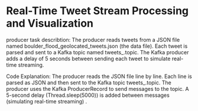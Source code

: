 # Real-Time Tweet Stream Processing and Visualization

producer task describtion:
The producer reads tweets from a JSON file named boulder_flood_geolocated_tweets.json (the data file).
Each tweet is parsed and sent to a Kafka topic named tweets_.topic.
The Kafka producer adds a delay of 5 seconds between sending each tweet to simulate real-time streaming.

Code Explanation:
The producer reads the JSON file line by line.
Each line is parsed as JSON and then sent to the Kafka topic tweets_.topic.
The producer uses the Kafka ProducerRecord to send messages to the topic.
A 5-second delay (Thread.sleep(5000)) is added between messages (simulating real-time streaming) .
